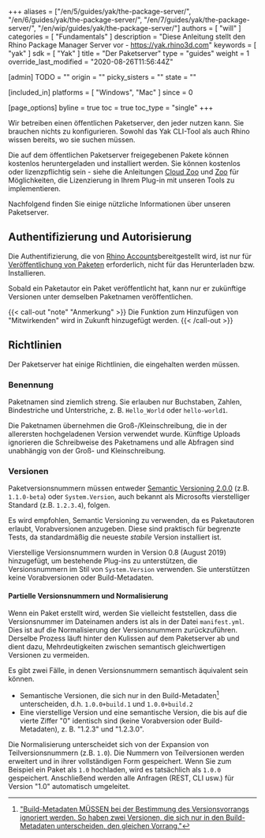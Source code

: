 ﻿+++
aliases = ["/en/5/guides/yak/the-package-server/", "/en/6/guides/yak/the-package-server/", "/en/7/guides/yak/the-package-server/", "/en/wip/guides/yak/the-package-server/"]
authors = [ "will" ]
categories = [ "Fundamentals" ]
description = "Diese Anleitung stellt den Rhino Package Manager Server vor - https://yak.rhino3d.com"
keywords = [ "yak" ]
sdk = [ "Yak" ]
title = "Der Paketserver"
type = "guides"
weight = 1
override_last_modified = "2020-08-26T11:56:44Z"

[admin]
TODO = ""
origin = ""
picky_sisters = ""
state = ""

[included_in]
platforms = [ "Windows", "Mac" ]
since = 0

[page_options]
byline = true
toc = true
toc_type = "single"
+++

Wir betreiben einen öffentlichen Paketserver, den jeder nutzen kann. Sie brauchen nichts zu konfigurieren. Sowohl das Yak CLI-Tool als auch Rhino wissen bereits, wo sie suchen müssen.

Die auf dem öffentlichen Paketserver freigegebenen Pakete können kostenlos heruntergeladen und installiert werden. Sie können kostenlos oder lizenzpflichtig sein - siehe die Anleitungen [Cloud Zoo](/guides/rhinocommon/cloudzoo/cloudzoo-overview/) und [Zoo](/guides/rhinocommon/rhinocommon-zoo-plugins/) für Möglichkeiten, die Lizenzierung in Ihrem Plug-in mit unseren Tools zu implementieren.

Nachfolgend finden Sie einige nützliche Informationen über unseren Paketserver.

## Authentifizierung und Autorisierung

Die Authentifizierung, die von [Rhino Accounts](https://accounts.rhino3d.com)bereitgestellt wird, ist nur für [Veröffentlichung von Paketen](../pushing-a-package-to-the-server) erforderlich, nicht für das Herunterladen bzw. Installieren.

Sobald ein Paketautor ein Paket veröffentlicht hat, kann nur er zukünftige Versionen unter demselben Paketnamen veröffentlichen.

{{< call-out "note" "Anmerkung" >}}
Die Funktion zum Hinzufügen von "Mitwirkenden" wird in Zukunft hinzugefügt werden.
{{< /call-out >}}

## Richtlinien

Der Paketserver hat einige Richtlinien, die eingehalten werden müssen.

### Benennung

Paketnamen sind ziemlich streng. Sie erlauben nur Buchstaben, Zahlen, Bindestriche und Unterstriche, z. B. `Hello_World` oder `hello-world1`.

Die Paketnamen übernehmen die Groß-/Kleinschreibung, die in der allerersten hochgeladenen Version verwendet wurde. Künftige Uploads ignorieren die Schreibweise des Paketnamens und alle Abfragen sind unabhängig von der Groß- und Kleinschreibung.

### Versionen

Paketversionsnummern müssen entweder [Semantic Versioning 2.0.0](http://semver.org/spec/v2.0.0.html) (z.B. `1.1.0-beta`) oder `System.Version`, auch bekannt als Microsofts vierstelliger Standard (z.B. `1.2.3.4`), folgen.

Es wird empfohlen, Semantic Versioning zu verwenden, da es Paketautoren erlaubt, Vorabversionen anzugeben. Diese sind praktisch für begrenzte Tests, da standardmäßig die neueste _stabile_ Version installiert ist.

Vierstellige Versionsnummern wurden in Version 0.8 (August 2019) hinzugefügt, um bestehende Plug-ins zu unterstützen, die Versionsnummern im Stil von `System.Version` verwenden. Sie unterstützen keine Vorabversionen oder Build-Metadaten.

#### Partielle Versionsnummern und Normalisierung

Wenn ein Paket erstellt wird, werden Sie vielleicht feststellen, dass die Versionsnummer im Dateinamen anders ist als in der Datei `manifest.yml`. Dies ist auf die Normalisierung der Versionsnummern zurückzuführen. Derselbe Prozess läuft hinter den Kulissen auf dem Paketserver ab und dient dazu, Mehrdeutigkeiten zwischen semantisch gleichwertigen Versionen zu vermeiden.

Es gibt zwei Fälle, in denen Versionsnummern semantisch äquivalent sein können.

* Semantische Versionen, die sich nur in den Build-Metadaten[^1] unterscheiden, d.h. `1.0.0+build.1` und `1.0.0+build.2`
* Eine vierstellige Version und eine semantische Version, die bis auf die vierte Ziffer "0" identisch sind (keine Vorabversion oder Build-Metadaten), z. B. "1.2.3" und "1.2.3.0".

Die Normalisierung unterscheidet sich von der Expansion von Teilversionsnummern (z.B. `1.0`). Die Nummern von Teilversionen werden erweitert und in ihrer vollständigen Form gespeichert. Wenn Sie zum Beispiel ein Paket als `1.0` hochladen, wird es tatsächlich als `1.0.0` gespeichert. Anschließend werden alle Anfragen (REST, CLI usw.) für Version "1.0" automatisch umgeleitet.

[^1]: ["Build-Metadaten MÜSSEN bei der Bestimmung des Versionsvorrangs ignoriert werden. So haben zwei Versionen, die sich nur in den Build-Metadaten unterscheiden, den gleichen Vorrang."](https://semver.org/#spec-item-10)